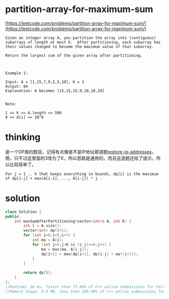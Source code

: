 # partition-array-for-maximum-sum

[https://leetcode.com/problems/partition-array-for-maximum-sum/](https://leetcode.com/problems/partition-array-for-maximum-sum/)


```
Given an integer array A, you partition the array into (contiguous) subarrays of length at most K.  After partitioning, each subarray has their values changed to become the maximum value of that subarray.

Return the largest sum of the given array after partitioning.

 

Example 1:

Input: A = [1,15,7,9,2,5,10], K = 3
Output: 84
Explanation: A becomes [15,15,15,9,10,10,10]
 

Note:

1 <= K <= A.length <= 500
0 <= A[i] <= 10^6
```

# thinking

是一个DP类的题目，记得有点像是不是IP地址那道题[restore-ip-addresses](https://github.com/xuwenzhi/leetcode/blob/master/string/restore-ip-addresses.md)，嗯，只不过这里面的3改为了K，所以思路是通用的。而且这道题还给了提示，所以比较简单了。

```
For j = 1 .. k that keeps everything in bounds, dp[i] is the maximum of dp[i-j] + max(A[i-1], ..., A[i-j]) * j .
```

# solution 

```c++
class Solution {
public:
    int maxSumAfterPartitioning(vector<int>& A, int K) {
        int l = A.size();
        vector<int> dp(l+1);
        for (int i=0;i<l;i++) {
            int ma = A[i];
            for (int j=0;j<K && (i-j)>=0;j++) {
                ma = max(ma, A[i-j]);
                dp[i+1] = max(dp[i+1], dp[i-j] + ma*(j+1));
            }
        }
        
        return dp[l];
    }
};
//Runtime: 16 ms, faster than 73.80% of C++ online submissions for Partition Array for Maximum Sum.
//Memory Usage: 8.9 MB, less than 100.00% of C++ online submissions for Partition Array for Maximum Sum.
```